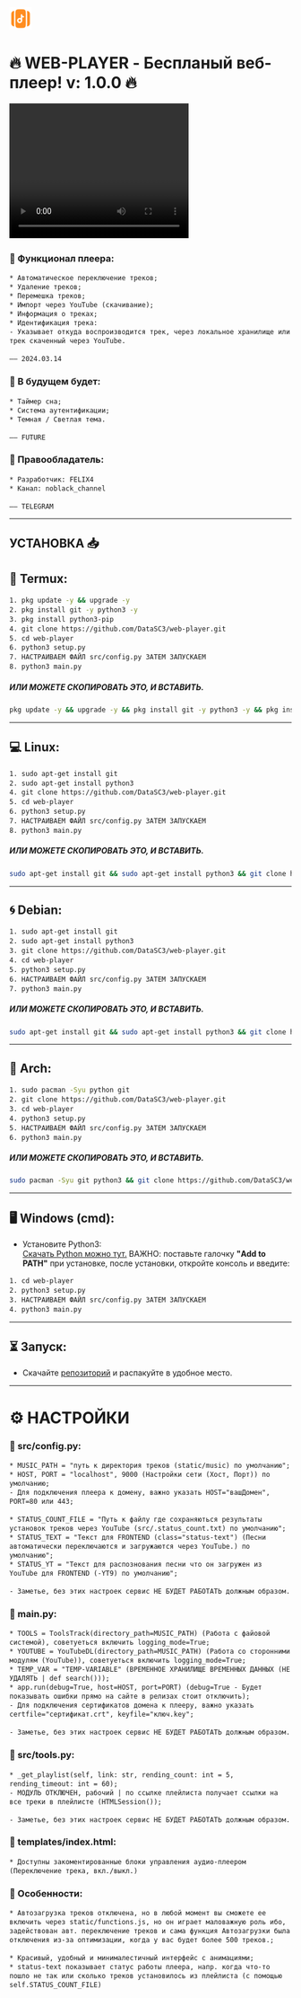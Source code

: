 <meta property="og:title" content="web-player">
<meta property="og:description" content="Бесплатный веб-сервис для потокового воспроизведения собственных песен. От разработчика DataSC3.">
<meta property="og:image" content="src/git-resurces/banner.png">
<meta name="author" content="FELIX4">
<meta name="keywords" content="Python web-player - Бесплатный веб-плеер.">

<img src="src/git-resurces/player-icon.png" width="40" height="40">

# 🔥 WEB-PLAYER - Беспланый веб-плеер! v: 1.0.0 🔥

<video width="320" height="240" controls>
  <source src="src/git-resources/music-player-pc.mp4" type="video/mp4">
  Ваш браузер не поддерживает видео.
</video>


### **🔖 Функционал плеера:**
    * Автоматическое переключение треков;
    * Удаление треков;
    * Перемешка треков;
    * Импорт через YouTube (скачивание);
    * Информация о треках;
    * Идентификация трека: 
    - Указывает откуда воспроизводится трек, через локальное хранилище или трек скаченный через YouTube.

    —— 2024.03.14

### **🌟 В будущем будет:**
    * Таймер сна;
    * Система аутентификации;
    * Темная / Светлая тема.
    
    —— FUTURE

### **💼 Правообладатель:**
    * Разработчик: FELIX4
    * Канал: noblack_channel

    —— TELEGRAM


---
## УСТАНОВКА 📥
## **📱 Termux:**
```Bash
1. pkg update -y && upgrade -y
2. pkg install git -y python3 -y
3. pkg install python3-pip
4. git clone https://github.com/DataSC3/web-player.git
5. cd web-player
6. python3 setup.py
7. НАСТРАИВАЕМ ФАЙЛ src/config.py ЗАТЕМ ЗАПУСКАЕМ
8. python3 main.py
```

##### ИЛИ МОЖЕТЕ СКОПИРОВАТЬ ЭТО, И ВСТАВИТЬ. 
```Bash
pkg update -y && upgrade -y && pkg install git -y python3 -y && pkg install python3-pip && git clone https://github.com/DataSC3/web-player.git && cd web-player && python3 setup.py
```


---
## **💻 Linux:**
```Bash
1. sudo apt-get install git 
2. sudo apt-get install python3
4. git clone https://github.com/DataSC3/web-player.git
5. cd web-player
6. python3 setup.py
7. НАСТРАИВАЕМ ФАЙЛ src/config.py ЗАТЕМ ЗАПУСКАЕМ
8. python3 main.py
```

##### ИЛИ МОЖЕТЕ СКОПИРОВАТЬ ЭТО, И ВСТАВИТЬ. 
```Bash
sudo apt-get install git && sudo apt-get install python3 && git clone https://github.com/DataSC3/web-player.git && cd web-player && python3 setup.py
```


---
## **🌀 Debian:**
```Bash
1. sudo apt-get install git 
2. sudo apt-get install python3
3. git clone https://github.com/DataSC3/web-player.git
4. cd web-player
5. python3 setup.py
6. НАСТРАИВАЕМ ФАЙЛ src/config.py ЗАТЕМ ЗАПУСКАЕМ
7. python3 main.py
```

##### ИЛИ МОЖЕТЕ СКОПИРОВАТЬ ЭТО, И ВСТАВИТЬ. 
```Bash
sudo apt-get install git && sudo apt-get install python3 && git clone https://github.com/DataSC3/web-player.git && cd web-player && python3 setup.py
```


---
## **👾 Arch:**
```Bash
1. sudo pacman -Syu python git
2. git clone https://github.com/DataSC3/web-player.git
3. cd web-player
4. python3 setup.py
5. НАСТРАИВАЕМ ФАЙЛ src/config.py ЗАТЕМ ЗАПУСКАЕМ
6. python3 main.py
```

##### ИЛИ МОЖЕТЕ СКОПИРОВАТЬ ЭТО, И ВСТАВИТЬ.
```Bash
sudo pacman -Syu git python3 && git clone https://github.com/DataSC3/web-player.git && cd web-player && python3 setup.py
```


---
## **🖥 Windows (cmd):**
- Установите Python3:\
[Скачать Python можно тут.](https://www.python.org/downloads/)  ВАЖНО: поставьте галочку **"Add to PATH"** при установке, после установки, откройте консоль и введите:

```Bash
1. cd web-player
2. python3 setup.py
3. НАСТРАИВАЕМ ФАЙЛ src/config.py ЗАТЕМ ЗАПУСКАЕМ
4. python3 main.py
```
---

## **⏳ Запуск:**
- Скачайте [репозиторий](https://github.com/DataSC3/web-player/archive/master.zip) и распакуйте в удобное место.


----
# ⚙️ НАСТРОЙКИ

### **📑 src/config.py:**
    * MUSIC_PATH = "путь к директория треков (static/music) по умолчанию";
    * HOST, PORT = "localhost", 9000 (Настройки сети (Хост, Порт)) по умолчанию;
    - Для подключения плеера к домену, важно указать HOST="вашДомен", PORT=80 или 443;
    
    * STATUS_COUNT_FILE = "Путь к файлу где сохраняються результаты установок треков через YouTube (src/.status_count.txt) по умолчанию";
    * STATUS_TEXT = "Текст для FRONTEND (class="status-text") (Песни автоматически переключаются и загружаются через YouTube.) по умолчанию";
    * STATUS_YT = "Текст для распознования песни что он загружен из YouTube для FRONTEND (-YT9) по умолчанию";

    - Заметье, без этих настроек сервис НЕ БУДЕТ РАБОТАТЬ должным образом.

### **📑 main.py:**
    * TOOLS = ToolsTrack(directory_path=MUSIC_PATH) (Работа с файовой системой), советуеться включить logging_mode=True;
    * YOUTUBE = YouTubeDL(directory_path=MUSIC_PATH) (Работа со сторонними модулям (YouTube)), советуеться включить logging_mode=True;
    * TEMP_VAR = "TEMP-VARIABLE" (ВРЕМЕННОЕ ХРАНИЛИЩЕ ВРЕМЕННЫХ ДАННЫХ (НЕ УДАЛЯТЬ | def search()));
    * app.run(debug=True, host=HOST, port=PORT) (debug=True - Будет показывать ошибки прямо на сайте в релизах стоит отключить);
    - Для подключения сертификатов домена к плееру, важно указать certfile="сертификат.crt", keyfile="ключ.key";
    
    - Заметье, без этих настроек сервис НЕ БУДЕТ РАБОТАТЬ должным образом.

### **📑 src/tools.py:**
    * _get_playlist(self, link: str, rending_count: int = 5, rending_timeout: int = 60);
    - МОДУЛЬ ОТКЛЮЧЕН, рабочий | по ссылке плейлиста получает ссылки на все треки в плейлисте (HTMLSession());

    - Заметье, без этих настроек сервис НЕ БУДЕТ РАБОТАТЬ должным образом.

### **📑 templates/index.html:**
    * Доступны закоментированные блоки управления аудио-плеером (Переключение трека, вкл./выкл.)
    

### **💌 Особенности:**
    * Автозагрузка треков отключена, но в любой момент вы сможете ее включить через static/functions.js, но он играет маловажную роль ибо, 
    задействован авт. переключение треков и сама функция Автозагрузки была отключения из-за оптимизации, когда у вас будет более 500 треков.;

    * Красивый, удобный и минималестичный интерфейс с анимациями;
    * status-text показывает статус работы плеера, напр. когда что-то пошло не так или сколько треков установилось из плейлиста (с помощью self.STATUS_COUNT_FILE)


